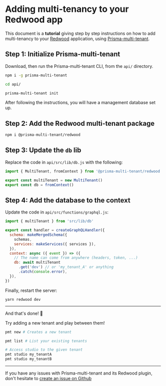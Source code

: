 # Adding multi-tenancy to your Redwood app

This document is a **tutorial** giving step by step instructions on how to add multi-tenancy to your [Redwood](https://redwoodjs.com/) application, using [Prisma-multi-tenant](https://github.com/Errorname/prisma-multi-tenant).

## Step 1: Initialize Prisma-multi-tenant

Download, then run the Prisma-multi-tenant CLI, from the `api/` directory.

```sh
npm i -g prisma-multi-tenant

cd api/

prisma-multi-tenant init
```

After following the instructions, you will have a management database set up.

## Step 2: Add the Redwood multi-tenant package

```sh
npm i @prisma-multi-tenant/redwood
```

## Step 3: Update the `db` lib

Replace the code in `api/src/lib/db.js` with the following:

```js
import { MultiTenant, fromContext } from '@prisma-multi-tenant/redwood'

export const multiTenant = new MultiTenant()
export const db = fromContext()
```

## Step 4: Add the database to the context

Update the code in `api/src/functions/graphql.js`:

```js
import { multiTenant } from 'src/lib/db'

export const handler = createGraphQLHandler({
  schema: makeMergedSchema({
    schemas,
    services: makeServices({ services }),
  }),
  context: async ({ event }) => ({
    // The name can come from anywhere (headers, token, ...)
    db: await multiTenant
      .get('dev') // or 'my_tenant_A' or anything
      .catch(console.error),
  }),
})
```

Finally, restart the server:

```
yarn redwood dev
```

---

And that's done! 🎉

Try adding a new tenant and play between them!

```sh
pmt new # Creates a new tenant

pmt list # List your existing tenants

# Access studio to the given tenant
pmt studio my_tenantA
pmt studio my_tenantB
```

---

If you have any issues with Prisma-multi-tenant and its Redwood plugin, don't hesitate to [create an issue on Github](https://github.com/Errorname/prisma-multi-tenant/issues/new)
